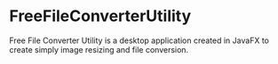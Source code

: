 # FreeFileConverterUtility
Free File Converter Utility is a desktop application created in JavaFX to create simply image resizing and file conversion.
